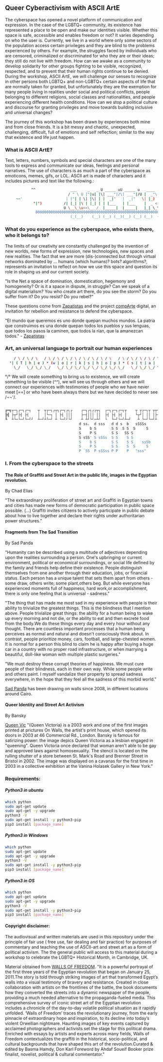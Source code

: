 ## Queer Cyberactivism with ASCII ArtE

The cyberspace has opened a novel platform of communication and expression. In the case of the LGBTQ+ community, its existence has represented a place to be open and  make our identities visible. Whether this space is safe, accessible  and enables freedom  or not? It varies depending on who the user is. Currently, we live in a world where only some sectors of the population access certain privileges and they are blind to the problems experienced by others. For example, the struggles faced by individuals who are censored, criminalized or discriminated for who they are or their ideas; they still do not live with freedom. How can we awake as a community to develop solidarity for other groups fighting to be visible, recognized, respected,  and to prevent that their human rights continue to be denied. During the workshop, ASCII ArtE, we will challenge our senses to recognize in other persons both LGBTQ+ and non-LGBTQ+ certain aspects of life that are normally taken for granted, but unfortunately they are the exemption for many people living in realities under social and political conflicts, people belonging to different religions, social classes and nationalities, and people experiencing different health conditions. How can we stop a political culture and discourse for granting privileges and move towards building inclusive and universal changes?   

The journey of this workshop has been drawn by experiences both mine and from close friends. It is a bit messy and chaotic, unexpected, challenging, difficult,  full of emotions and self reflection; similar to the way that existence and life just happen.

### What is ASCII ArtE?

Text, letters, numbers, symbols and special characters are one of the many tools to express and communicate our ideas, feelings and personal narratives. The use of characters is as much a part of the cyberspace as emoticons, memes, gifs, or LOL. ASCII art is made of characters and it includes pictures and text like the following.:

``` bash
            ^^                ___     _   _ U _____ uU _____ u   ____     
                             / " \ U |"|u| |\| ___"|/\| ___"|/U |  _"\ u  
     ¬¬'                    | |"| | \| |\| | |  _|"   |  _|"   \| |_) |/          %%..%%
             °|°)          /| |_| |\ | |_| | | |___   | |___    |  _ <       °/°    ==
                           U \__\_\u<<\___/  |_____|  |_____|   |_| \_\                               
              000000000000000000000000000000000000000000000000000000000000000000000000000             
                              (_(__)    (__) (__) (__)(__) (__) (__)  (__)
```

### What do you experience as the cyberspace, who exists there, who it belongs to?

The limits of our creativity are constantly challenged by the invention of new worlds, new forms of expression, new technologies, new spaces and new realities. The fact that we are more (dis-)connected but through virtual networks dominated by ... humans (which humans)? bots? algorithms?, represents an invitation to reflect on how we use this space and question its role in shaping  us and our current society.

 "Is the Net a space of domination, domestication, hegemony and homogeneity? Or is it a space in dispute, in struggle? Can we speak of a digital materialism? You who create art there, do you see the storm? Do you suffer from it? Do you resist? Do you rebel?"

These questions come from  [Zapatistas](http://enlacezapatista.ezln.org.mx/2017/07/15/art-resistance-and-rebellion-on-the-net/) and the project [compArte](http://comparte.digital) digital, an invitation for rebellion and resistance to defend the cyberspace.

"El mundo que queremos es uno donde quepan muchos mundos. La patria que construimos es una donde quepan todos los pueblos y sus lenguas, que todos los pasos la caminen, que todos la rían, que la amanezcan todos." - [Zapatistas](http://enlacezapatista.ezln.org.mx/)



### Art, an universal language to portrait our human experiences


``` bash
    / \ / \ / \   / \ / \ / \ / \ / \ / \ / \ / \   / \ / \ / \ / \ / \ / \   / \ / \ / \ / \   / \  / \
  °| ( T | h | e ) * (w | o | r | k | s | h | o | p ) * ( s | t | a | r | t | s ) * ( h | e | r | e )  |°  
    \_/   \_/ \_/ \_/   \_/ \_/ \_/ \_/ \_/ \_/ \_/ \_/   \_/ \_/ \_/ \_/ \_/ \_/   \_/ \_/ \_/ \_/  \_/  
```

°/° We will create something to bring us to existence, we will create something to be visible (^^), we will see us through others and we will connect our experiences with testimonies of people who we have never meet [==] or who have been always there but we have decided to never see /¬¬'/.

``` bash

╔═╗┬─┐┌─┐┌─┐   ┬  ┬┌─┐┌┬┐┌─┐┌┐┌    ┌─┐┌┐┌┌┬┐  ┌─┐┌─┐┌─┐┬    ┬ ┬┌─┐┬ ┬┬─┐  ┌┐ ┌─┐┌─┐┬ ┬┌┬┐┬┌─┐┬ ┬┬    
╠╣ ├┬┘├┤ ├┤    │  │└─┐ │ ├┤ │││    ├─┤│││ ││  ├┤ ├┤ ├┤ │    └┬┘│ ││ │├┬┘  ├┴┐├┤ ├─┤│ │ │ │├┤ │ ││    
╚  ┴└─└─┘└─┘┘  ┴─┘┴└─┘ ┴ └─┘┘└┘    ┴ ┴┘└┘─┴┘  └  └─┘└─┘┴─┘   ┴ └─┘└─┘┴└─  └─┘└─┘┴ ┴└─┘ ┴ ┴└  └─┘┴─┘  
                                  d ss.  d sss   d d s  b   sSSSs        
                                  S    b S       S S  S S  S     S       
                                  S    P S       S S   SS S              
                                  S sSS' S sSSs  S S    S S              
                                  S    b S       S S    S S    ssSb   
                                  S    P S       S S    S  S     S   
                                  P `SS  P sSSss P P    P   "sss"    

```

###  I. From the cyberspace to the streets


#### The Role of Graffiti and Street Art in the public life, images in the Egyptian revolution.
By Chad Elias

"The extraordinary proliferation of street art and  Graffiti
in Egyptian towns and cities has made new forms of democratic
participation in public space possible. (...) Graffiti invites
citizens to actively participate in public debate about how to live
together and declare their rights under authoritarian power
structures."


#### Fragments from The Sad Transition
By Sad Panda

"Humanity can be described  using a multitude of adjectives depending
upon the realities surrounding a person. One's upbringing or current
environment, political or economical surroundings, or social
life defined by the family and friends help define their existence.
People distinguish themselves from one another through their education,
jobs, or financial status. Each person has a unique talent that sets
them apart from others - some draw, others write; some plant,others beg.
But while everyone has experienced moments full of happiness, hard work,or
accomplishment, there is only one feeling that is universal - sadness."


"The thing that has made me most sad in my experience with people
is their ability to trivialize the greatest things. This is the
blindness that I mention above. People trivialize great things: the
ability for a human being to wake up every morning and not die,
or the ability to eat and then excrete food from the body.We do
these things every day and every hour without any thought. There are
countless important processes that a human being perceives as normal
and natural and doesn't consciously think about. In contrast, people
prioritize money, cars, football, and large-chested women. It is normal for
a person this blind to claim he is happy after buying a huge car in a country
with no proper road infrastructure, or when marrying a beautiful, doll-like
woman with multiple plastic surgeries."

"We must destroy these corrupt theories of happiness. We must cure people
of their blindness, each in their own way. While some people write and
others paint. I myself vandalize their property to spread sadness everywhere,
in the hope that they feel all the sadness of this morbid world."

[Sad Panda](https://www.facebook.com/sadpandaa/) has been drawing on walls since 2008, in different locations around
Cairo.


#### Queer Identity and Street Art Activism
By Bansky

[Queen Vic](http://www.smartmodernart.com/image-files/queenvicred32x20in.jpg)
"(Queen Victoria) is a 2003 work and one of the
first images printed at prictures On Walls, the artist's print
house, which opened its doors in 2003 at 46 Commercial Rd., London.
Bansky is famous for satirizing power: the image depics Queen
Victoria as a lesbian engaged in "queening". Queen Victoria
once declared that woman aren't able to be gay and approved laws
against homosexuality. The stencil is located on the rulling
shutter of a store between St. Mark's Road and Brenner Street in
Bristol in 2002. The image was displayed on a cavanas for the first
time in 2003 in a collective exhibition at the Vanina Holasek Gallery
in New York."



### Requirements:

##### Python3 in ubuntu

``` bash
which python
sudo apt-get update
sudo apt-get -y upgrade
python3 -V
sudo apt-get install -y python3-pip
pip3 install [package_name]

```

##### Python3 in Windows

``` bash
which python
sudo apt-get update
sudo apt-get -y upgrade
python3 -V
sudo apt-get install -y python3-pip
pip3 install [package_name]
```
##### Python3 in OS

``` bash
which python
sudo apt-get update
sudo apt-get -y upgrade
python3 -V
sudo apt-get install -y python3-pip
pip3 install [package_name]
```

#### Copyright disclaimer:

The audiovisual and written materials are used in this repository under the principle of fair use ( free use, fair dealing and fair practice) for purposes of commentary and teaching the use of ASCII-art and street art as a form of political activism. The  the general public will access to this material during a workshop to celebrate the LGBTQ+ Historical Month, in Cambridge, UK.

Material obtained from [WALLS OF FREEDOM](https://wallsoffreedom.com/).
"It is a powerful portrayal of the first three years of the Egyptian revolution that began on January 25, 2011.The story is told through striking images of art that transformed Egypt’s walls into a visual testimony of bravery and resistance. Created in close collaboration with artists on the frontlines of the battle, the book documents how they converted the streets into a dynamic newspaper of the people, providing a much needed alternative to the propaganda-fueled media. This comprehensive survey of iconic street art of the Egyptian revolution includes a chronicle of the day-to-day volatile political situation as it rapidly unfolded. ‘Walls of Freedom’ traces the revolutionary journey, from the early pinnacle of extraordinary hope and inspiration, to its decline into today’s violent Orwellian nightmare. Haunting images of key events captured by acclaimed photographers and activists set the stage for this political drama. Enriched with essays by artists and experts across many fields, Walls of Freedom contextualizes the graffiti in the historical, socio-political, and cultural backgrounds that have shaped this art of the revolution.Curated & edited by Basma Hamdy, Don Karl Foreword by Ahdaf Soueif Booker prize finalist, novelist, political & cultural commentator."
